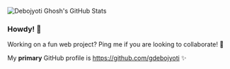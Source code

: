 ![Debojyoti Ghosh's GitHub Stats](https://github-readme-stats.vercel.app/api?username=debojyotighosh&show_icons=true)

### Howdy! 👋

Working on a fun web project? Ping me if you are looking to collaborate! 👯

My **primary** GitHub profile is https://github.com/gdebojyoti ✨

<!--
**debojyotighosh/debojyotighosh** is a ✨ _special_ ✨ repository because its `README.md` (this file) appears on your GitHub profile.

Here are some ideas to get you started:

- 🔭 I’m currently working on ...
- 🌱 I’m currently learning ...
- 🤔 I’m looking for help with ...
- 💬 Ask me about ...
- 📫 How to reach me: ...
- 😄 Pronouns: ...
- ⚡ Fun fact: ...
-->
